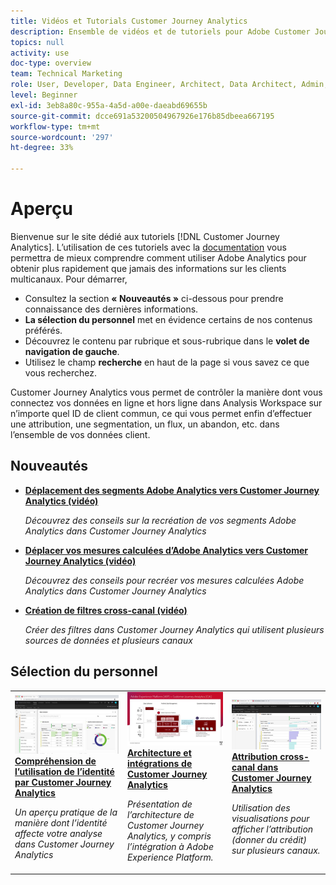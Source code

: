 ```yaml
---
title: Vidéos et Tutorials Customer Journey Analytics
description: Ensemble de vidéos et de tutoriels pour Adobe Customer Journey Analytics.
topics: null
activity: use
doc-type: overview
team: Technical Marketing
role: User, Developer, Data Engineer, Architect, Data Architect, Admin, Leader
level: Beginner
exl-id: 3eb8a80c-955a-4a5d-a00e-daeabd69655b
source-git-commit: dcce691a53200504967926e176b85dbeea667195
workflow-type: tm+mt
source-wordcount: '297'
ht-degree: 33%

---
```


# Aperçu

Bienvenue sur le site dédié aux tutoriels [!DNL Customer Journey Analytics].  L’utilisation de ces tutoriels avec la [documentation](https://docs.adobe.com/content/help/fr-FR/analytics-platform/using/cja-landing.html) vous permettra de mieux comprendre comment utiliser Adobe Analytics pour obtenir plus rapidement que jamais des informations sur les clients multicanaux.  Pour démarrer,

* Consultez la section **« Nouveautés »** ci-dessous pour prendre connaissance des dernières informations.
* **La sélection du personnel** met en évidence certains de nos contenus préférés.
* Découvrez le contenu par rubrique et sous-rubrique dans le **volet de navigation de gauche**.
* Utilisez le champ **recherche** en haut de la page si vous savez ce que vous recherchez.

Customer Journey Analytics vous permet de contrôler la manière dont vous connectez vos données en ligne et hors ligne dans Analysis Workspace sur n’importe quel ID de client commun, ce qui vous permet enfin d’effectuer une attribution, une segmentation, un flux, un abandon, etc. dans l’ensemble de vos données client.

## Nouveautés

* **[Déplacement des segments Adobe Analytics vers Customer Journey Analytics (vidéo)](/help/moving-adobe-analytics-segments-to-customer-journey-analytics.md)**

   *Découvrez des conseils sur la recréation de vos segments Adobe Analytics dans Customer Journey Analytics*

* **[Déplacer vos mesures calculées d’Adobe Analytics vers Customer Journey Analytics (vidéo)](/help/moving-your-calculated-metrics-from-adobe-analytics-to-customer-journey-analytics.md)**

   *Découvrez des conseils pour recréer vos mesures calculées Adobe Analytics dans Customer Journey Analytics*

* **[Création de filtres cross-canal (vidéo)](/help/creating-cross-channel-filters-in-customer-journey-analytics.md)**

   *Créer des filtres dans Customer Journey Analytics qui utilisent plusieurs sources de données et plusieurs canaux*

## Sélection du personnel

<table>
<tr>
  <td>
    <a href="/help/understanding-how-customer-journey-analytics-uses-identity.md">
      <img alt="Compréhension de l’utilisation d’Identity par CJA" src="assets/30750.jpg" />
    </a>
    <div>
      <a href="/help/understanding-how-customer-journey-analytics-uses-identity.md">
    <strong>Compréhension de l’utilisation de l’identité par Customer Journey Analytics</strong>
    </a>
    </div>
    <p>
    <em>Un aperçu pratique de la manière dont l’identité affecte votre analyse dans Customer Journey Analytics</em>
    <p>
  </td>
   <td>
    <a href="/help/architecture-and-integrations-of-cja.md">
      <img alt="Architecture et intégrations de Customer Journey Analytics" src="assets/32483.jpg" />
    </a>
    <div>
      <a href="/help/architecture-and-integrations-of-cja.md">
    <strong>Architecture et intégrations de Customer Journey Analytics</strong>
    </a>
    </div>
    <p>
    <em>Présentation de l’architecture de Customer Journey Analytics, y compris l’intégration à Adobe Experience Platform.</em>
    <p>
  </td>
  <td>
    <a href="/help/cross-channel-attribution-in-customer-journey-analytics.md">
      <img alt="Attribution cross-canal dans Customer Journey Analytics" src="assets/31772.jpg" />
    </a>
    <div>
      <a href="/help/cross-channel-attribution-in-customer-journey-analytics.md">
    <strong>Attribution cross-canal dans Customer Journey Analytics</strong>
    </a>
    </div>
    <p>
    <em>Utilisation des visualisations pour afficher l’attribution (donner du crédit) sur plusieurs canaux.</em>
    <p>
  </td>
</tr>
</table>
